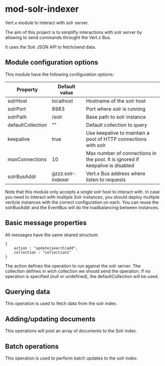 mod-solr-indexer
================

Vert.x module to interact with solr server.

The aim of this project is to simplifly interactions with solr server by allowing to send commands throught the Vert.x Bus.

It uses the Solr JSON API to fetch/send data.

Module configuration options
----------------------------
This module have the following configuration options:

| Property          | Default value     |                                                                               |
| ----------------- | ----------------- | ----------------------------------------------------------------------------- |
| solrHost          | localhost         | Hostname of the solr host                                                     |
| solrPort          | 8983              | Port where solr is running                                                    |
| solrPath          | /solr             | Base path to solr instance                                                    |
| defaultCollection | ""                | Default collection to query                                                   |
| keepalive         | true              | Use keepalive to maintain a pool of HTTP connections with solr                |
| maxConnections    | 10                | Max number of connections in the pool. It is ignored if keepalive is disabled |
| solrBusAddr       | gzzz.solr-indexer | Vert.x Bus address where listen to requests                                   |

Note that this module only accepts a single solr host to interact with. In case you need to interact with multiple Solr instances, you should deploy multiple verticle instances with the correct configuration on each.
You can reuse the solrBusAddr and the EventBus will do the loadbalancing between instances.

Basic message properties
------------------------
All messages have the same shared structure:
```
{
	action : "update|search|add",
	collection : "collection1"
}
```

The action defines the operation to run against the solr server. The collection defines in wich collection we should send the operation.
If no operation is specified (null or undefined), the defaultCollection will be used.

Querying data
-------------
This operation is used to fetch data from the solr index.

Adding/updating documents
-------------------------
This operations will post an array of documents to the Solr index.

Batch operations
----------------
This operation is used to perform batch updates to the solr index.